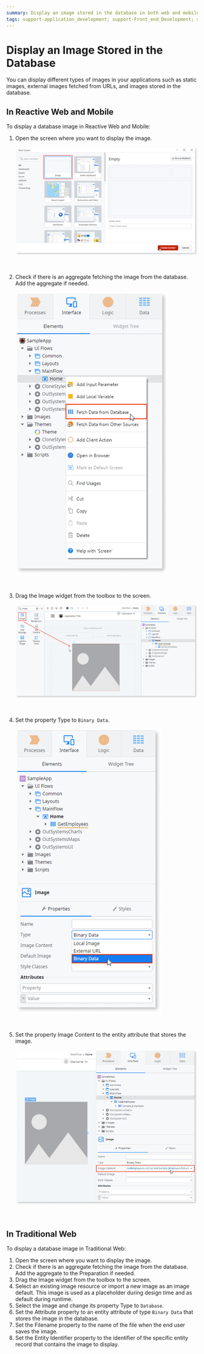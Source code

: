 ```yaml
---
summary: Display an image stored in the database in both web and mobile applications.
tags: support-application_development; support-Front_end_Development; support-Mobile_Apps; support-webapps
---
```


# Display an Image Stored in the Database

You can display different types of images in your applications such as static images, external images fetched from URLs, and images stored in the database.

## In Reactive Web and Mobile

To display a database image in Reactive Web and Mobile:

1. Open the screen where you want to display the image. 

    ![](images/open-screen-ss.png)

    <br>

2. Check if there is an aggregate fetching the image from the database. Add the aggregate if needed. 

    ![](images/add-aggregate-ss.png)

    <br>


3. Drag the Image widget from the toolbox to the screen. 

    ![](images/drag-image-widget-ss.png)

    <br>


4. Set the property Type to `Binary Data`. 

    ![](images/set-property-type.png)

    <br>


5. Set the property Image Content to the entity attribute that stores the image.


    ![](images/set-property-image-content.png)

    <br>


## In Traditional Web

To display a database image in Traditional Web:

1. Open the screen where you want to display the image.
1. Check if there is an aggregate fetching the image from the database. Add the aggregate to the Preparation if needed.
1. Drag the Image widget from the toolbox to the screen. 
1. Select an existing image resource or import a new image as an image default. This image is used as a placeholder during design time and as default during runtime. 
1. Select the image and change its property Type to `Database`.
1. Set the Attribute property to an entity attribute of type `Binary Data` that stores the image in the database. 
1. Set the Filename property to the name of the file when the end user saves the image.
1. Set the Entity Identifier property to the identifier of the specific entity record that contains the image to display. 
